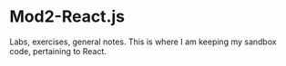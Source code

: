 # Mod2-React.js
Labs, exercises, general notes. This is where I am keeping my sandbox code, pertaining to React.
